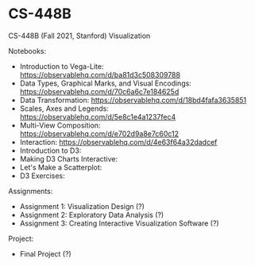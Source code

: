 # CS-448B
CS-448B (Fall 2021, Stanford)
Visualization

Notebooks:
- Introduction to Vega-Lite: https://observablehq.com/d/ba81d3c508309788
- Data Types, Graphical Marks, and Visual Encodings: https://observablehq.com/d/70c6a6c7e184625d
- Data Transformation: https://observablehq.com/d/18bd4fafa3635851
- Scales, Axes and Legends: https://observablehq.com/d/5e8c1e4a1237fec4
- Multi-View Composition: https://observablehq.com/d/e702d9a8e7c60c12
- Interaction: https://observablehq.com/d/4e63f64a32dadcef 
- Introduction to D3: 
- Making D3 Charts Interactive: 
- Let's Make a Scatterplot: 
- D3 Exercises: 

Assignments:
- Assignment 1: Visualization Design (?)
- Assignment 2: Exploratory Data Analysis (?)
- Assignment 3: Creating Interactive Visualization Software (?)

Project:
- Final Project (?)
